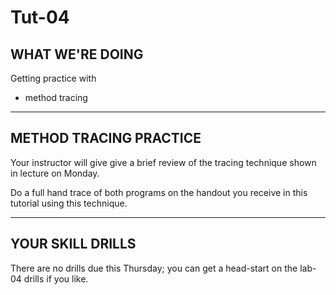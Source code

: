 # Tut-04

## WHAT WE'RE DOING

Getting practice with

- method tracing

---

## METHOD TRACING PRACTICE

Your instructor will give give a brief review of the tracing technique shown in lecture on Monday.

Do a full hand trace of both programs on the handout you receive in this tutorial using this technique.

---

## YOUR SKILL DRILLS

There are no drills due this Thursday; you can get a head-start on the lab-04 drills if you like.
